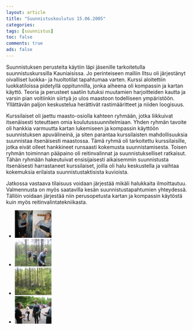 ```yaml
---
layout: article 
title: "Suunnistuskoulutus 15.06.2005" 
categories: 
tags: [suunnistus]
toc: false 
comments: true 
ads: false 
---
```


Suunnistuksen perusteita käytiin läpi jäsenille tarkoitetulla
suunnistuskurssilla Kauniaisissa. Jo perinteiseen malliin Iltsu oli
järjestänyt oivalliset luokka- ja huoltotilat tapahtumaa varten. Kurssi
aloitettiin luokkatiloissa pidetyllä oppitunnilla, jonka aiheena oli
kompassin ja kartan käyttö. Teoria ja perusteet saatiin tutuksi
muutamien harjoitteiden kautta ja varsin pian voitiinkin siirtyä jo ulos
maastoon todelliseen ympäristöön. Yllättävän paljon keskustelua
herättivät rastimääritteet ja niiden loogisuus.

Kurssilaiset oli jaettu maasto-osiolla kahteen ryhmään, jotka liikkuivat
itsenäisesti toteuttaen omia koulutussuunnitelmiaan. Yhden ryhmän
tavoite oli hankkia varmuutta kartan lukemiseen ja kompassin käyttöön
suunnistuksen apuvälineinä, ja siten parantaa kurssilaisten
mahdollisuuksia suunnistaa itsenäisesti maastossa. Tämä ryhmä oli
tarkoitettu kurssilaisille, jotka eivät olleet hankkineet runsaasti
kokemusta suunnistamisesta. Toisen ryhmän toiminnan pääpaino oli
reitinvalinnat ja suunnistukselliset ratkaisut. Tähän ryhmään
hakeutuivat ensisijaisesti aikaisemmin suunnistusta itsenäisesti
harrastaneet kurssilaiset, joilla oli halu keskustella ja vaihtaa
kokemuksia erilaista suunnistustaktisista kuvioista.

Jatkossa vastaava tilaisuus voidaan järjestää mikäli halukkaita
ilmoittautuu. Valmennusta on myös saatavilla kesän suunnistustapahtumien
yhteydessä. Tällöin voidaan järjestää niin perusopetusta kartan ja
kompassin käytöstä kuin myös reitinvalintatekniikasta.

<div class="image-gallery" markdown="1">

-   [![](/images/suunnistuskoulutus-15.06.2005/Thumbnails/suunnistuskoulutus200500615_01b.jpg)](/images/suunnistuskoulutus-15.06.2005/suunnistuskoulutus200500615_01b.jpg)
-   [![](/images/suunnistuskoulutus-15.06.2005/Thumbnails/suunnistuskoulutus200500615_02b.jpg)](/images/suunnistuskoulutus-15.06.2005/suunnistuskoulutus200500615_02b.jpg)
-   [![](/images/suunnistuskoulutus-15.06.2005/Thumbnails/suunnistuskoulutus200500615_03b.jpg)](/images/suunnistuskoulutus-15.06.2005/suunnistuskoulutus200500615_03b.jpg)
-   [![](/images/suunnistuskoulutus-15.06.2005/Thumbnails/suunnistuskoulutus200500615_04b.jpg)](/images/suunnistuskoulutus-15.06.2005/suunnistuskoulutus200500615_04b.jpg)

</div>
